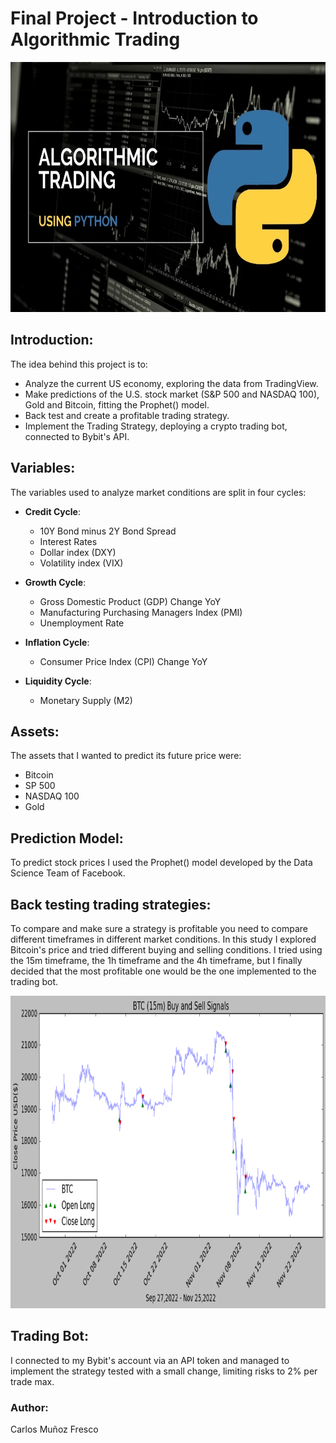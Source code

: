 # Final Project - Introduction to Algorithmic Trading 

<img src="images/algorithm.webp" width="1440" height="400">

## Introduction: 
The idea behind this project is to:
- Analyze the current US economy, exploring the data from TradingView. 
- Make predictions of the U.S. stock market (S&P 500 and NASDAQ 100), Gold and Bitcoin, fitting the Prophet() model.
- Back test and create a profitable trading strategy.
- Implement the Trading Strategy, deploying a crypto trading bot, connected to Bybit's API.


## Variables: 
The variables used to analyze market conditions are split in four cycles: 
- **Credit Cycle**: 
    - 10Y Bond minus 2Y Bond Spread
    - Interest Rates
    - Dollar index (DXY)
    - Volatility index (VIX)

- **Growth Cycle**: 
    - Gross Domestic Product (GDP) Change YoY
    - Manufacturing Purchasing Managers Index (PMI)
    - Unemployment Rate

- **Inflation Cycle**:
    - Consumer Price Index (CPI) Change YoY

- **Liquidity Cycle**: 
    - Monetary Supply (M2)


## Assets:
The assets that I wanted to predict its future price were:
- Bitcoin
- SP 500
- NASDAQ 100
- Gold

## Prediction Model:
To predict stock prices I used the Prophet() model developed by the Data Science Team of Facebook.

## Back testing trading strategies: 
To compare and make sure a strategy is profitable you need to compare different timeframes in different market conditions. In this study I explored Bitcoin's price and tried different buying and selling conditions. I tried using the 15m timeframe, the 1h timeframe and the 4h timeframe, but I finally decided that the most profitable one would be the one implemented to the trading bot. 

<img src="images/bot.png" width="1000" height="500">

## Trading Bot:
I connected to my Bybit's account via an API token and managed to implement the strategy tested with a small change, limiting risks to 2% per trade max.

### Author: 
Carlos Muñoz Fresco